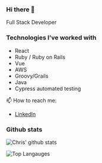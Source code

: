 ### Hi there 👋

Full Stack Developer

### Technologies I've worked with
- React
- Ruby / Ruby on Rails
- Vue
- AWS
- Groovy/Grails
- Java
- Cypress automated testing

📫 How to reach me: 
- [LinkedIn](https://www.linkedin.com/in/christopherqtri/)


### Github stats
![Chris' github stats](https://github-readme-stats.vercel.app/api?username=MomentaiChris26&count_private=true)


![Top Langauges](https://github-readme-stats.vercel.app/api/top-langs/?username=MomentaiChris26&langs_count=10)

<!--
**MomentaiChris26/MomentaiChris26** is a ✨ _special_ ✨ repository because its `README.md` (this file) appears on your GitHub profile.

Here are some ideas to get you started:

- 🔭 I’m currently working on ...
- 🌱 I’m currently learning ...
- 👯 I’m looking to collaborate on ...
- 🤔 I’m looking for help with ...
- 💬 Ask me about ...
- 📫 How to reach me: ...
- 😄 Pronouns: ...
- ⚡ Fun fact: ...
-->

